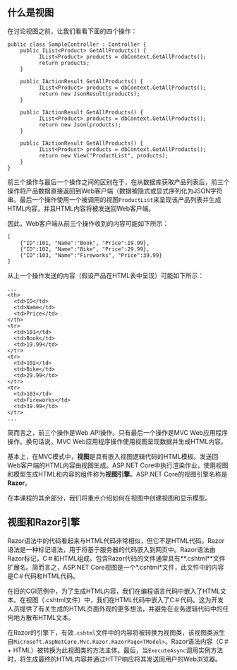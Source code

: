## 什么是视图

在讨论视图之前，让我们看看下面的四个操作：

```
public class SampleController : Controller {
    public IList<Product> GetAllProducts() {
          IList<Product> products = dbContext.GetAllProducts();
          return products;
    }

    public IActionResult GetAllProducts() {
          IList<Product> products = dbContext.GetAllProducts();
          return new JsonResult(products);
    }

    public IActionResult GetAllProducts() {
          IList<Product> products = dbContext.GetAllProducts();
          return new Json(products);
    }

    public IActionResult GetAllProducts() {
          IList<Product> products = dbContext.GetAllProducts();
          return new View("ProductList", products);
    }
}
```

前三个操作与最后一个操作之间的区别在于，在从数据库获取产品列表后，前三个操作将产品数据直接返回到Web客户端（数据被隐式或显式序列化为JSON字符串。最后一个操作使用一个被调用的视图`ProductList`来呈现该产品列表并生成HTML内容，并且HTML内容将被发送回Web客户端。

因此，Web客户端从前三个操作收到的内容可能如下所示：

```
[
    {"ID":101, "Name":"Book", "Price":19.99},
    {"ID":102, "Name":"Bike", "Price":29.99},
    {"ID":103, "Name":"Fireworks", "Price":39.99}
]
```

从上一个操作发送的内容（假设产品在HTML表中呈现）可能如下所示：

```
...
<th>
  <td>ID</td>
  <td>Name</td>
  <td>Price</td>
</th>
<tr>
  <td>101</td>
  <td>Book</td>
  <td>19.99</td>
</tr>
<tr>
  <td>102</td>
  <td>Bike</td>
  <td>29.99</td>
</tr>
<tr>
  <td>103</td>
  <td>Fireworks</td>
  <td>39.99</td>
</tr>
...
```

简而言之，前三个操作是Web API操作。只有最后一个操作是MVC Web应用程序操作。换句话说，MVC Web应用程序操作使用视图呈现数据并生成HTML内容。

基本上，在MVC模式中，**视图**是具有嵌入视图逻辑代码的HTML模板。发送回Web客户端的HTML内容由视图生成。ASP.NET Core中执行渲染作业，使用视图和模型生成HTML和内容的组件称为**视图引擎**。ASP.NET Core的视图引擎名称是**Razor**。

在本课程的其余部分，我们将重点介绍如何在视图中创建视图和显示模型。

## 视图和Razor引擎

Razor语法中的代码看起来与HTML代码非常相似，但它不是HTML代码。Razor语法是一种标记语法，用于将基于服务器的代码嵌入到网页中。Razor语法由Razor标记，C＃和HTML组成。包含Razor代码的文件通常具有**.cshtml**文件扩展名。简而言之，ASP.NET Core视图是一个*.cshtml*文件，此文件中的内容是C＃代码和HTML代码。

在旧的CGI范例中，为了生成HTML内容，我们在编程语言代码中嵌入了HTML文本。在视图（.cshtml文件）中，我们在HTML代码中嵌入了C＃代码。这为开发人员提供了有关生成的HTML页面外观的更多想法，并避免在业务逻辑代码中的任何地方散布HTML文本。

在Razor的引擎下，有效`.cshtml`文件中的内容将被转换为视图类，该视图类派生自`Microsoft.AspNetCore.Mvc.Razor.RazorPage<TModel>`。Razor语法内容（C＃+ HTML）被转换为此视图类的方法主体。最后，当`ExecuteAsync`调用实例方法时，将生成最终的HTML内容并通过HTTP响应将其发送回用户的Web浏览器。